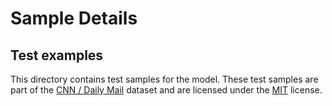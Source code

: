 # Sample Details

## Test examples

This directory contains test samples for the model. These test samples are part of the [CNN / Daily Mail](https://github.com/JafferWilson/Process-Data-of-CNN-DailyMail) dataset and are licensed under the [MIT](https://opensource.org/licenses/MIT) license.
